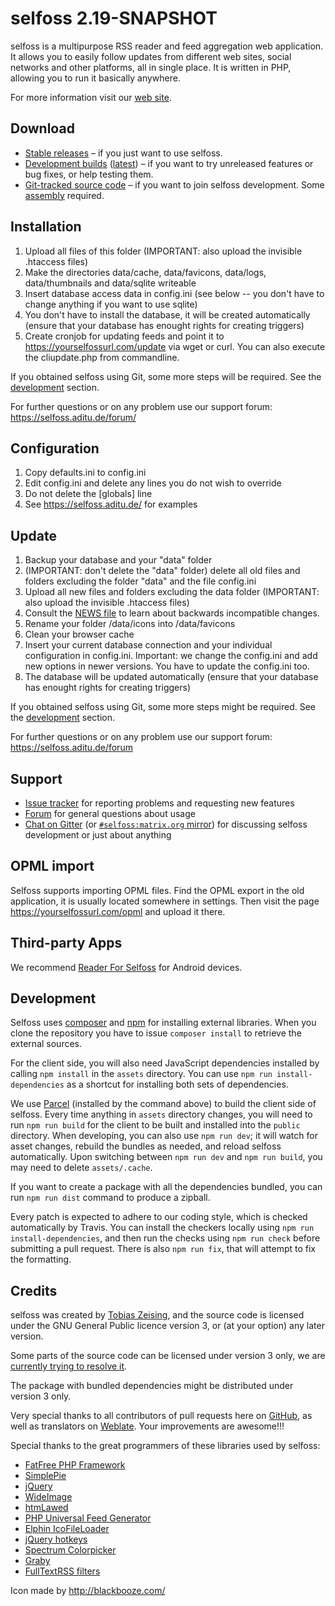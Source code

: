 # selfoss 2.19-SNAPSHOT

selfoss is a multipurpose RSS reader and feed aggregation web application. It allows you to easily follow updates from different web sites, social networks and other platforms, all in single place. It is written in PHP, allowing you to run it basically anywhere.

For more information visit our [web site](https://selfoss.aditu.de).

## Download

* [Stable releases](https://github.com/fossar/selfoss/releases) – if you just want to use selfoss.
* [Development builds](https://bintray.com/fossar/selfoss/selfoss-git) ([latest](https://bintray.com/fossar/selfoss/selfoss-git/_latestVersion#files)) – if you want to try unreleased features or bug fixes, or help testing them.
* [Git-tracked source code](https://github.com/fossar/selfoss) – if you want to join selfoss development. Some [assembly](#development) required.


## Installation

1. Upload all files of this folder (IMPORTANT: also upload the invisible .htaccess files)
2. Make the directories data/cache, data/favicons, data/logs, data/thumbnails and data/sqlite writeable
3. Insert database access data in config.ini (see below -- you don't have to change anything if you want to use sqlite)
3. You don't have to install the database, it will be created automatically (ensure that your database has enought rights for creating triggers)
4. Create cronjob for updating feeds and point it to https://yourselfossurl.com/update via wget or curl. You can also execute the cliupdate.php from commandline.

If you obtained selfoss using Git, some more steps will be required. See the [development](#development) section.

For further questions or on any problem use our support forum: https://selfoss.aditu.de/forum/


## Configuration

1. Copy defaults.ini to config.ini
2. Edit config.ini and delete any lines you do not wish to override
3. Do not delete the [globals] line
4. See https://selfoss.aditu.de/ for examples


## Update

1. Backup your database and your "data" folder
2. (IMPORTANT: don't delete the "data" folder) delete all old files and folders excluding the folder "data" and the file config.ini
3. Upload all new files and folders excluding the data folder (IMPORTANT: also upload the invisible .htaccess files)
4. Consult the [NEWS file](NEWS.md) to learn about backwards incompatible changes.
5. Rename your folder /data/icons into /data/favicons
6. Clean your browser cache
7. Insert your current database connection and your individual configuration in config.ini. Important: we change the config.ini and add new options in newer versions. You have to update the config.ini too.
8. The database will be updated automatically (ensure that your database has enought rights for creating triggers)

If you obtained selfoss using Git, some more steps might be required. See the [development](#development) section.

For further questions or on any problem use our support forum: https://selfoss.aditu.de/forum


## Support

* [Issue tracker](https://github.com/fossar/selfoss/issues) for reporting problems and requesting new features
* [Forum](https://selfoss.aditu.de/forum/) for general questions about usage
* [Chat on Gitter](https://gitter.im/fossar/selfoss) (or [`#selfoss:matrix.org` mirror](https://matrix.to/#/#selfoss:matrix.org)) for discussing selfoss development or just about anything


## OPML import

Selfoss supports importing OPML files. Find the OPML export in the old application, it is usually located somewhere in settings. Then visit the page https://yourselfossurl.com/opml and upload it there.


## Third-party Apps

We recommend [Reader For Selfoss](https://github.com/aminecmi/readerforselfoss) for Android devices.


## Development

Selfoss uses [composer](https://getcomposer.org/) and [npm](https://www.npmjs.com/get-npm) for installing external libraries. When you clone the repository you have to issue `composer install` to retrieve the external sources.

For the client side, you will also need JavaScript dependencies installed by calling `npm install` in the `assets` directory. You can use `npm run install-dependencies` as a shortcut for installing both sets of dependencies.

We use [Parcel](https://parceljs.org/) (installed by the command above) to build the client side of selfoss. Every time anything in `assets` directory changes, you will need to run `npm run build` for the client to be built and installed into the `public` directory. When developing, you can also use `npm run dev`; it will watch for asset changes, rebuild the bundles as needed, and reload selfoss automatically. Upon switching between `npm run dev` and `npm run build`, you may need to delete `assets/.cache`.

If you want to create a package with all the dependencies bundled, you can run `npm run dist` command to produce a zipball.

Every patch is expected to adhere to our coding style, which is checked automatically by Travis. You can install the checkers locally using `npm run install-dependencies`, and then run the checks using `npm run check` before submitting a pull request. There is also `npm run fix`, that will attempt to fix the formatting.

## Credits

selfoss was created by [Tobias Zeising](tobias.zeising@aditu.de), and the source code is licensed under the GNU General Public licence version 3, or (at your option) any later version.

Some parts of the source code can be licensed under version 3 only, we are [currently trying to resolve it](https://github.com/fossar/selfoss/issues/1218).

The package with bundled dependencies might be distributed under version 3 only.

Very special thanks to all contributors of pull requests here on [GitHub](https://github.com/fossar/selfoss), as well as translators on [Weblate](https://hosted.weblate.org/projects/selfoss/translations/). Your improvements are awesome!!!

Special thanks to the great programmers of these libraries used by selfoss:

* [FatFree PHP Framework](https://fatfreeframework.com/)
* [SimplePie](http://simplepie.org/)
* [jQuery](https://jquery.com/)
* [WideImage](http://wideimage.sourceforge.net/)
* [htmLawed](http://www.bioinformatics.org/phplabware/internal_utilities/htmLawed/)
* [PHP Universal Feed Generator](https://github.com/ajaxray/FeedWriter)
* [Elphin IcoFileLoader](https://github.com/lordelph/icofileloader)
* [jQuery hotkeys](https://github.com/tzuryby/jquery.hotkeys)
* [Spectrum Colorpicker](https://github.com/bgrins/spectrum)
* [Graby](https://github.com/j0k3r/graby)
* [FullTextRSS filters](http://help.fivefilters.org/customer/portal/articles/223153-site-patterns)

Icon made by http://blackbooze.com/
